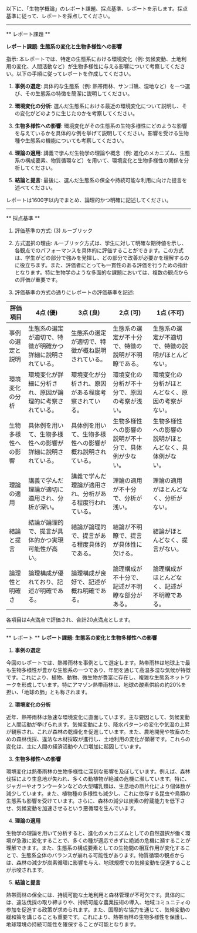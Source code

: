 以下に、「生物学概論」のレポート課題、採点基準、レポートを示します。採点基準に従って、レポートを採点してください。

---------------------------------------
** レポート課題 **

**レポート課題: 生態系の変化と生物多様性への影響**

指示: 本レポートでは、特定の生態系における環境変化（例: 気候変動、土地利用の変化、人間活動など）が生物多様性に与える影響について考察してください。以下の手順に従ってレポートを作成してください。

1. **事例の選定**: 具体的な生態系（例: 熱帯雨林、サンゴ礁、湿地など）を一つ選び、その生態系の特徴を簡潔に説明してください。

2. **環境変化の分析**: 選んだ生態系における最近の環境変化について説明し、その変化がどのように生じたのかを考察してください。

3. **生物多様性への影響**: 環境変化がその生態系の生物多様性にどのような影響を与えているかを具体的な例を挙げて説明してください。影響を受ける生物種や生態系の機能についても考察してください。

4. **理論の適用**: 講義で学んだ生物学の理論や概念（例: 進化のメカニズム、生態系の構成要素、物質循環など）を用いて、環境変化と生物多様性の関係を分析してください。

5. **結論と提言**: 最後に、選んだ生態系の保全や持続可能な利用に向けた提言を述べてください。

レポートは1600字以内でまとめ、論理的かつ明確に記述してください。

---------------------------------------
** 採点基準 **

1. 評価基準の方式: (3) ルーブリック

2. 方式選択の理由: ルーブリック方式は、学生に対して明確な期待値を示し、各観点でのパフォーマンスを具体的に評価することができます。この方式は、学生がどの部分で強みを発揮し、どの部分で改善が必要かを理解するのに役立ちます。また、評価者にとっても一貫性のある評価を行うための指針となります。特に生物学のような多面的な課題においては、複数の観点からの評価が重要です。

3. 評価基準の方式の通りにレポートの評価基準を記述:

| 評価項目               | 4点 (優)                                                                 | 3点 (良)                                                               | 2点 (可)                                                               | 1点 (不可)                                                             |
|------------------------|--------------------------------------------------------------------------|------------------------------------------------------------------------|------------------------------------------------------------------------|------------------------------------------------------------------------|
| 事例の選定と説明       | 生態系の選定が適切で、特徴が明確かつ詳細に説明されている。               | 生態系の選定が適切で、特徴が概ね説明されている。                       | 生態系の選定が不十分で、特徴の説明が不明瞭である。                     | 生態系の選定が不適切で、特徴の説明がほとんどない。                     |
| 環境変化の分析         | 環境変化が詳細に分析され、原因が論理的に考察されている。                 | 環境変化が分析され、原因がある程度考察されている。                     | 環境変化の分析が不十分で、原因の考察が浅い。                           | 環境変化の分析がほとんどなく、原因の考察がない。                       |
| 生物多様性への影響     | 具体例を用いて、生物多様性への影響が詳細に説明されている。               | 具体例を用いて、生物多様性への影響が概ね説明されている。               | 生物多様性への影響の説明が不十分で、具体例が少ない。                   | 生物多様性への影響の説明がほとんどなく、具体例がない。                 |
| 理論の適用             | 講義で学んだ理論が適切に適用され、分析が深い。                           | 講義で学んだ理論が適用され、分析がある程度行われている。               | 理論の適用が不十分で、分析が浅い。                                     | 理論の適用がほとんどなく、分析がない。                                 |
| 結論と提言             | 結論が論理的で、提言が具体的かつ実現可能性が高い。                       | 結論が論理的で、提言がある程度具体的である。                           | 結論が不明瞭で、提言が具体性に欠ける。                                 | 結論がほとんどなく、提言がない。                                       |
| 論理性と明確さ         | 論理構成が優れており、記述が明確である。                                 | 論理構成が良好で、記述が概ね明確である。                               | 論理構成が不十分で、記述が不明瞭な部分がある。                         | 論理構成がほとんどなく、記述が不明瞭である。                           |

各項目は4点満点で評価され、合計20点満点とします。

---------------------------------------
** レポート **
**レポート課題: 生態系の変化と生物多様性への影響**

1. **事例の選定**

今回のレポートでは、熱帯雨林を事例として選定します。熱帯雨林は地球上で最も生物多様性が豊かな生態系の一つであり、年間を通じて高温多湿な気候が特徴です。これにより、植物、動物、微生物が豊富に存在し、複雑な生態系ネットワークを形成しています。特にアマゾン熱帯雨林は、地球の酸素供給の約20%を担い、「地球の肺」とも称されます。

2. **環境変化の分析**

近年、熱帯雨林は急速な環境変化に直面しています。主な要因として、気候変動と人間活動が挙げられます。気候変動により、降水パターンの変化や気温の上昇が観察され、これが森林の乾燥化を促進しています。また、農地開発や牧畜のための森林伐採、違法な木材採取が進行し、土地利用の変化が顕著です。これらの変化は、主に人間の経済活動や人口増加に起因しています。

3. **生物多様性への影響**

環境変化は熱帯雨林の生物多様性に深刻な影響を及ぼしています。例えば、森林伐採により生息地が失われ、多くの動植物が絶滅の危機に瀕しています。特に、ジャガーやオランウータンなどの大型哺乳類は、生息地の断片化により個体数が減少しています。また、植物種の多様性も減少し、これに依存する昆虫や鳥類の生態系も影響を受けています。さらに、森林の減少は炭素の貯蔵能力を低下させ、気候変動を加速させるという悪循環を生んでいます。

4. **理論の適用**

生物学の理論を用いて分析すると、進化のメカニズムとしての自然選択が働く環境が急激に変化することで、多くの種が適応できずに絶滅の危機に瀕することが理解できます。また、生態系の構成要素としての生物間の相互作用が変化することで、生態系全体のバランスが崩れる可能性があります。物質循環の観点からは、森林の減少が炭素循環に影響を与え、地球規模での気候変動を促進することが示唆されます。

5. **結論と提言**

熱帯雨林の保全には、持続可能な土地利用と森林管理が不可欠です。具体的には、違法伐採の取り締まりや、持続可能な農業技術の導入、地域コミュニティの参加を促進する政策が求められます。また、国際的な協力を通じて、気候変動の緩和策を講じることも重要です。これにより、熱帯雨林の生物多様性を保護し、地球環境の持続可能性を確保することが可能となります。

